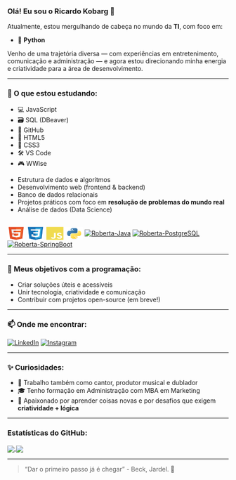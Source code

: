 ### Olá! Eu sou o Ricardo Kobarg 👋

Atualmente, estou mergulhando de cabeça no mundo da **TI**, com foco em:

- 🐍 **Python**

Venho de uma trajetória diversa — com experiências em entretenimento, comunicação e administração — e agora estou direcionando minha energia e criatividade para a área de desenvolvimento.

---

### 🚀 O que estou estudando:

- 💻 JavaScript
- 🗃️ SQL (DBeaver)
- 🔹 GitHub
- 🧱 HTML5
- 🎨 CSS3
- 🛠️ VS Code
- 🎮 WWise

<p></p>
  
- Estrutura de dados e algoritmos
- Desenvolvimento web (frontend & backend)
- Banco de dados relacionais
- Projetos práticos com foco em **resolução de problemas do mundo real**
- Análise de dados (Data Science)
  
<p></p>

<div dir="auto"><br>
  <a target="_blank" rel="noopener noreferrer nofollow" href="https://raw.githubusercontent.com/devicons/devicon/master/icons/html5/html5-original.svg"><img align="center" alt="Roberta-HTML" height="30" width="40" src="https://raw.githubusercontent.com/devicons/devicon/master/icons/html5/html5-original.svg" style="max-width: 100%;"></a>
  <a target="_blank" rel="noopener noreferrer nofollow" href="https://raw.githubusercontent.com/devicons/devicon/master/icons/css3/css3-original.svg"><img align="center" alt="Roberta-CSS" height="30" width="40" src="https://raw.githubusercontent.com/devicons/devicon/master/icons/css3/css3-original.svg" style="max-width: 100%;"></a>
  <a target="_blank" rel="noopener noreferrer nofollow" href="https://raw.githubusercontent.com/devicons/devicon/master/icons/javascript/javascript-plain.svg"><img align="center" alt="Roberta-Js" height="30" width="40" src="https://raw.githubusercontent.com/devicons/devicon/master/icons/javascript/javascript-plain.svg" style="max-width: 100%;"></a>
  <a target="_blank" rel="noopener noreferrer nofollow" href="https://raw.githubusercontent.com/devicons/devicon/master/icons/python/python-original.svg"><img align="center" alt="Roberta-Python" height="30" width="40" src="https://raw.githubusercontent.com/devicons/devicon/master/icons/python/python-original.svg" style="max-width: 100%;"></a>
  <a target="_blank" rel="noopener noreferrer nofollow" href="https://upload.wikimedia.org/wikipedia/commons/b/b5/DBeaver_logo.svg"><img align="center" alt="Roberta-Java" height="30" width="40" src="https://upload.wikimedia.org/wikipedia/commons/b/b5/DBeaver_logo.svg" style="max-width: 100%;"></a>
  <a target="_blank" rel="noopener noreferrer nofollow" href="https://upload.wikimedia.org/wikipedia/commons/9/9a/Visual_Studio_Code_1.35_icon.svg"><img align="center" alt="Roberta-PostgreSQL" height="30" width="40" src="https://upload.wikimedia.org/wikipedia/commons/9/9a/Visual_Studio_Code_1.35_icon.svg" style="max-width: 100%;"></a>
  <a target="_blank" rel="noopener noreferrer nofollow" href="https://www.audiokinetic.com/jakhub/assets/wwise_logo_rgb-77Awrfoo.png"><img align="center" alt="Roberta-SpringBoot" height="30" width="40" src="https://www.audiokinetic.com/jakhub/assets/wwise_logo_rgb-77Awrfoo.png" style="max-width: 100%;"></a>
</div>

---

### 📌 Meus objetivos com a programação:

- Criar soluções úteis e acessíveis
- Unir tecnologia, criatividade e comunicação
- Contribuir com projetos open-source (em breve!)

---

### 📫 Onde me encontrar:

[![LinkedIn](https://img.shields.io/badge/LinkedIn-0077B5?style=flat&logo=linkedin&logoColor=white)](https://www.linkedin.com/in/ricardokobarg/)  [![Instagram](https://img.shields.io/badge/@ricardokobarg-E4405F?style=flat&logo=instagram&logoColor=white)](https://www.instagram.com/ricardokobarg)  

---

### ✨ Curiosidades:

- 🎤 Trabalho também como cantor, produtor musical e dublador
- 🎓 Tenho formação em Administração com MBA em Marketing
- 🎯 Apaixonado por aprender coisas novas e por desafios que exigem **criatividade + lógica**

---

### Estatísticas do GitHub:

<a href="https://github.com/kobarg/github-readme-stats">
  <img height=200 align="center" src="https://github-readme-stats.vercel.app/api?username=kobarg&show_icons=true&theme=dark&locale=pt-br" />
</a>
<a href="https://github.com/kobarg/convoychat">
  <img height=200 align="center" src="https://github-readme-stats.vercel.app/api/top-langs?username=kobarg&show_icons=true&theme=dark&locale=pt-br" />
</a>

---

> “Dar o primeiro passo já é chegar” - Beck, Jardel. 🚀
